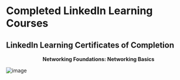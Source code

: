 <h1>Completed LinkedIn Learning Courses</h1>

<h2>LinkedIn Learning Certificates of Completion</h2>
<p align="center">
<b>Networking Foundations: Networking Basics</b>
  
![image](https://github.com/craiglashley/craiglashley/assets/164884179/a8c0b383-4a96-4a31-8fed-37de6969830f)
